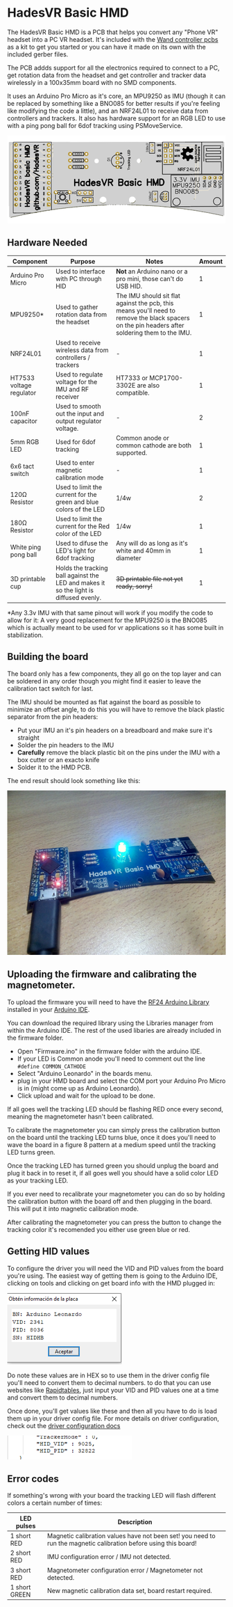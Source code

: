# HadesVR Basic HMD 

The HadesVR Basic HMD is a PCB that helps you convert any "Phone VR" headset into a PC VR headset. It's included with the [Wand controller pcbs](TODO:ADD_LINK) as a kit to get you started or you can have it made on its own with the included gerber files.

The PCB addds support for all the electronics required to connect to a PC, get rotation data from the headset and get controller and tracker data wirelessly in a 100x35mm board with no SMD components.

It uses an Arduino Pro Micro as it's core, an MPU9250 as IMU (though it can be replaced by something like a BNO085 for better results if you're feeling like modifying the code a little), and an NRF24L01 to receive data from controllers and trackers. It also has hardware support for an RGB LED to use with a ping pong ball for 6dof tracking using PSMoveService.

![1](img/1.png)

## Hardware Needed

| Component | Purpose | Notes | Amount |
| --------- | ----------- | ----- | ------ |
| Arduino Pro Micro | Used to interface with PC through HID | **Not** an Arduino nano or a pro mini, those can't do USB HID. | 1 |
| MPU9250*   | Used to gather rotation data from the headset | The IMU should sit flat against the pcb, this means you'll need to remove the black spacers on the pin headers after soldering them to the IMU. | 1 | 
| NRF24L01  | Used to receive wireless data from controllers / trackers | - | 1 | 
| HT7533 voltage regulator | Used to regulate voltage for the IMU and RF receiver | HT7333 or MCP1700-3302E are also compatible. | 1 |
| 100nF capacitor | Used to smooth out the input and output regulator voltage. | - | 2 | 
| 5mm RGB LED | Used for 6dof tracking | Common anode or common cathode are both supported. | 1 |
| 6x6 tact switch| Used to enter magnetic calibration mode | - | 1 |
| 120Ω Resistor | Used to limit the current for the green and blue colors of the LED | 1/4w | 2 |
| 180Ω Resistor | Used to limit the current for the Red color of the LED | 1/4w | 1 |
| White ping pong ball | Used to difuse the LED's light for 6dof tracking | Any will do as long as it's white and 40mm in diameter | 1 |
| 3D printable cup | Holds the tracking ball against the LED and makes it so the light is diffused evenly. | ~~3D printable file not yet ready, sorry!~~ | 1 | 

*Any 3.3v IMU with that same pinout will work if you modify the code to allow for it: A very good replacement for the MPU9250 is the BNO085 which is actually meant to be used for vr applications so it has some built in stabilization.

## Building the board

The board only has a few components, they all go on the top layer and can be soldered in any order though you might find it easier to leave the calibration tact switch for last.

The IMU should be mounted as flat against the board as possible to minimize an offset angle, to do this you will have to remove the black plastic separator from the pin headers:

* Put your IMU an it's pin headers on a breadboard and make sure it's straight
* Solder the pin headers to the IMU
* **Carefully** remove the black plastic bit on the pins under the IMU with a box cutter or an exacto knife
* Solder it to the HMD PCB.

The end result should look something like this:

![4](img/4.png)

## Uploading the firmware and calibrating the magnetometer.

To upload the firmware you will need to have the [RF24 Arduino Library](https://github.com/nRF24/RF24) installed in your [Arduino IDE](https://www.arduino.cc/en/software). 

You can download the required library using the Libraries manager from within the Arduino IDE. The rest of the used libaries are already included in the firmware folder.

* Open "Firmware.ino" in the firmware folder with the arduino IDE.
* If your LED is Common anode you'll need to comment out the line `#define COMMON_CATHODE`
* Select "Arduino Leonardo" in the boards menu.
* plug in your HMD board and select the COM port your Arduino Pro Micro is in (might come up as Arduino Leonardo).
* Click upload and wait for the upload to be done.

If all goes well the tracking LED should be flashing RED once every second, meaning the magnetometer hasn't been calibrated.

To calibrate the magnetometer you can simply press the calibration button on the board until the tracking LED turns blue, once it does you'll need to wave the board in a figure 8 pattern at a medium speed until the tracking LED turns green.

Once the tracking LED has turned green you should unplug the board and plug it back in to reset it, if all goes well you should have a solid color LED as your tracking LED.


If you ever need to recalibrate your magnetometer you can do so by holding the calibration button with the board off and then plugging in the board. This will put it into magnetic calibration mode.

After calibrating the magnetometer you can press the button to change the tracking color it's recomended you either use green blue or red.

## Getting HID values

To configure the driver you will need the VID and PID values from the board you're using. The easiest way of getting them is going to the Arduino IDE, clicking on tools and clicking on get board info with the HMD plugged in:

![2](img/2.png)

Do note these values are in HEX so to use them in the driver config file you'll need to convert them to decimal numbers.
to do that you can use websites like [Rapidtables](https://www.rapidtables.com/convert/number/hex-to-decimal.html), just input your VID and PID values one at a time and convert them to decimal numbers.


Once done, you'll get values like these and then all you have to do is load them up in your driver config file. For more details on driver configuration, check out the [driver configuration docs](Driver.md#driver-configuration)

![3](img/3.png)


## Error codes
If something's wrong with your board the tracking LED will flash different colors a certain number of times:

| LED pulses | Description |
| ------------- | ----------- |
| 1 short RED | Magnetic calibration values have not been set! you need to run the magnetic calibration before using this board! |
| 2 short RED| IMU configuration error / IMU not detected. |
| 3 short RED| Magnetometer configuration error / Magnetometer not detected. |
| 1 short GREEN | New magnetic calibration data set, board restart required. |